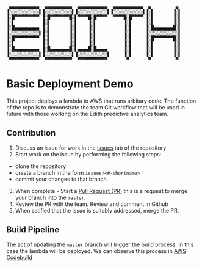 ```
 ▄▄▄▄▄▄▄▄▄▄▄  ▄▄▄▄▄▄▄▄▄▄  ▄▄▄▄▄▄▄▄▄▄▄  ▄▄▄▄▄▄▄▄▄▄▄  ▄         ▄ 
▐░░░░░░░░░░░▌▐░░░░░░░░░░▌▐░░░░░░░░░░░▌▐░░░░░░░░░░░▌▐░▌       ▐░▌
▐░█▀▀▀▀▀▀▀▀▀ ▐░█▀▀▀▀▀▀▀█░▌▀▀▀▀█░█▀▀▀▀  ▀▀▀▀█░█▀▀▀▀ ▐░▌       ▐░▌
▐░▌          ▐░▌       ▐░▌    ▐░▌          ▐░▌     ▐░▌       ▐░▌
▐░█▄▄▄▄▄▄▄▄▄ ▐░▌       ▐░▌    ▐░▌          ▐░▌     ▐░█▄▄▄▄▄▄▄█░▌
▐░░░░░░░░░░░▌▐░▌       ▐░▌    ▐░▌          ▐░▌     ▐░░░░░░░░░░░▌
▐░█▀▀▀▀▀▀▀▀▀ ▐░▌       ▐░▌    ▐░▌          ▐░▌     ▐░█▀▀▀▀▀▀▀█░▌
▐░▌          ▐░▌       ▐░▌    ▐░▌          ▐░▌     ▐░▌       ▐░▌
▐░█▄▄▄▄▄▄▄▄▄ ▐░█▄▄▄▄▄▄▄█░▌▄▄▄▄█░█▄▄▄▄      ▐░▌     ▐░▌       ▐░▌
▐░░░░░░░░░░░▌▐░░░░░░░░░░▌▐░░░░░░░░░░░▌     ▐░▌     ▐░▌       ▐░▌
 ▀▀▀▀▀▀▀▀▀▀▀  ▀▀▀▀▀▀▀▀▀▀  ▀▀▀▀▀▀▀▀▀▀▀       ▀       ▀         ▀ 
```

# Basic Deployment Demo

This project deploys a lambda to AWS that runs arbitary code.  The function of the repo is to demonstrate the team Git workflow that will be used in future with those working on the Edith predictive analytics team.

## Contribution

1. Discuss an issue for work in the [issues](https://github.com/yanliu2/anzi-demo) tab of the repository
2. Start work on the issue by performing the following steps:
- clone the repository
- create a branch in the form `issues/<#-shortname>`
- commit your changes to that branch
3. When complete - Start a [Pull Request (PR)](https://github.com/yanliu2/anzi-demo/pulls)
this is a request to merge your branch into the `master`.
4. Review the PR with the team.  Review and comment in Github
5. When satified that the issue is suitably addressed, merge the PR.


## Build Pipeline
The act of updating the `master` branch will trigger the build process.  In this case the lambda will be deployed.  We can observe this process in [AWS Codebuild](https://incomplete)


